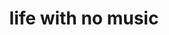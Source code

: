 ---
pid: llg35
title: life with no music
location_transcription: center city (on side walk)
coordinates: "[-75.164154778458, 39.950378495041]"
zipcode: 
gen_neighborhood: 
neighborhood: 
outside_phl: 
age: '14'
age_range: 13-19
instagram: 
image_file_name: llg_35.jpg
proposal_transcription: |-
  top down view
   - in the side walk
   - statue = little girl

  mirror —>

  Statue —>
topic: Music,Youth
topic_summary: 0, 0, 0
type: Walkway
keywords_other: music, mirrors, reflections, top down
credit: Haren Arms
image_labels: 
twitter: 
facebook: 
permalink: "/monuments/llg35/"
layout: item-page
---
